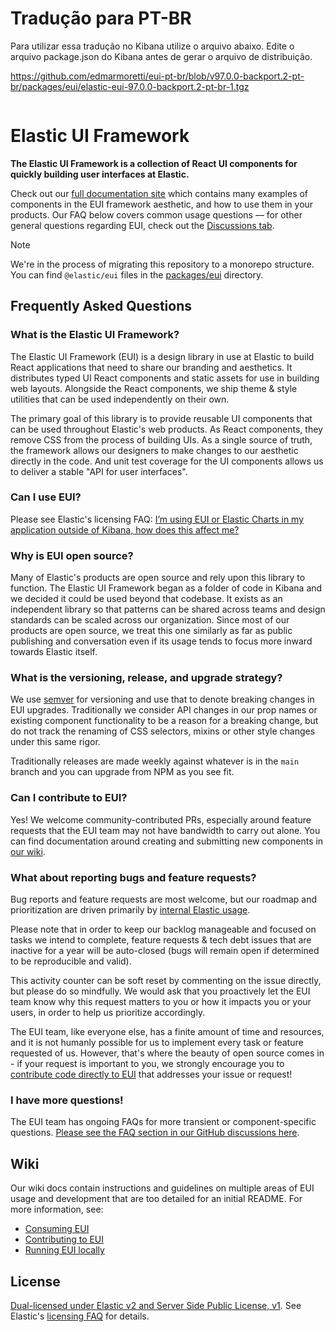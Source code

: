 # Tradução para PT-BR

Para utilizar essa tradução no Kibana utilize o arquivo abaixo. Edite o arquivo package.json do Kibana antes de gerar o arquivo de distribuição.

https://github.com/edmarmoretti/eui-pt-br/blob/v97.0.0-backport.2-pt-br/packages/eui/elastic-eui-97.0.0-backport.2-pt-br-1.tgz

<img src="https://repository-images.githubusercontent.com/107422373/b6180480-a1d7-11eb-8a3c-902086232aa7" alt="" />

# Elastic UI Framework

**The Elastic UI Framework is a collection of React UI components for quickly building user interfaces at Elastic.**

Check out our [full documentation site][docs] which contains many examples of components in the EUI framework aesthetic, and how to use them in your products. Our FAQ below covers common usage questions — for other general questions regarding EUI, check out the [Discussions tab](https://github.com/elastic/eui/discussions).

> [!NOTE]
> We're in the process of migrating this repository to a monorepo structure. You can find `@elastic/eui` files in the [packages/eui](https://github.com/elastic/eui/tree/main/packages/eui) directory.

## Frequently Asked Questions

### What is the Elastic UI Framework?

The Elastic UI Framework (EUI) is a design library in use at Elastic to build React applications that need to share our branding and aesthetics. It distributes typed UI React components and static assets for use in building web layouts. Alongside the React components, we ship theme & style utilities that can be used independently on their own.

The primary goal of this library is to provide reusable UI components that can be used throughout Elastic's web products. As React components, they remove CSS from the process of building UIs. As a single source of truth, the framework allows our designers to make changes to our aesthetic directly in the code. And unit test coverage for the UI components allows us to deliver a stable "API for user interfaces".

### Can I use EUI?

Please see Elastic's licensing FAQ: [I’m using EUI or Elastic Charts in my application outside of Kibana, how does this affect me?][licensing-faq]

### Why is EUI open source?

Many of Elastic's products are open source and rely upon this library to function. The Elastic UI Framework began as a folder of code in Kibana and we decided it could be used beyond that codebase. It exists as an independent library so that patterns can be shared across teams and design standards can be scaled across our organization. Since most of our products are open source, we treat this one similarly as far as public publishing and conversation even if its usage tends to focus more inward towards Elastic itself.

### What is the versioning, release, and upgrade strategy?

We use [semver](https://semver.org/) for versioning and use that to denote breaking changes in EUI upgrades. Traditionally we consider API changes in our prop names or existing component functionality to be a reason for a breaking change, but do not track the renaming of CSS selectors, mixins or other style changes under this same rigor.

Traditionally releases are made weekly against whatever is in the `main` branch and you can upgrade from NPM as you see fit.

### Can I contribute to EUI?

Yes! We welcome community-contributed PRs, especially around feature requests that the EUI team may not have bandwidth to carry out alone. You can find documentation around creating and submitting new components in [our wiki](wiki/contributing-to-eui/).

### What about reporting bugs and feature requests?

Bug reports and feature requests are most welcome, but our roadmap and prioritization are driven primarily by [internal Elastic usage](wiki/contributing-to-eui#how-we-assign-work-and-define-our-roadmap).

Please note that in order to keep our backlog manageable and focused on tasks we intend to complete, feature requests & tech debt issues that are inactive for a year will be auto-closed (bugs will remain open if determined to be reproducible and valid).

This activity counter can be soft reset by commenting on the issue directly, but please do so mindfully. We would ask that you proactively let the EUI team know why this request matters to you or how it impacts you or your users, in order to help us prioritize accordingly.

The EUI team, like everyone else, has a finite amount of time and resources, and it is not humanly possible for us to implement every task or feature requested of us. However, that's where the beauty of open source comes in - if your request is important to you, we strongly encourage you to [contribute code directly to EUI](wiki/contributing-to-eui/) that addresses your issue or request!

### I have more questions!

The EUI team has ongoing FAQs for more transient or component-specific questions. [Please see the FAQ section in our GitHub discussions here](https://github.com/elastic/eui/discussions/categories/faq).

## Wiki

Our wiki docs contain instructions and guidelines on multiple areas of EUI usage and development that are too detailed for an initial README. For more information, see:

- [Consuming EUI](wiki/consuming-eui)
- [Contributing to EUI](wiki/contributing-to-eui/)
- [Running EUI locally](wiki/contributing-to-eui/running-eui-locally.md)

## License

[Dual-licensed under Elastic v2 and Server Side Public License, v1][license]. See Elastic's [licensing FAQ][licensing-faq] for details.

[license]: LICENSE.txt
[licensing-faq]: https://www.elastic.co/pricing/faq/licensing#im-using-eui-or-elastic-charts-in-my-application-outside-of-kibana-how-does-this-affect-me
[docs]: https://elastic.github.io/eui/
